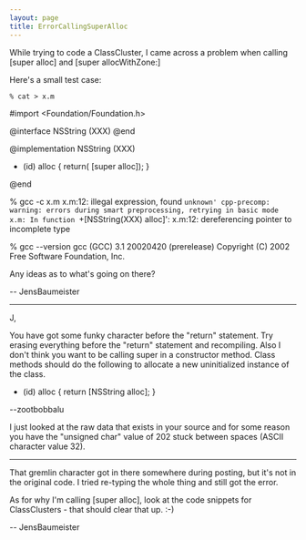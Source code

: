 ```yaml
---
layout: page
title: ErrorCallingSuperAlloc
---
```


While trying to code a ClassCluster, I came across a problem when calling [super alloc] and [super allocWithZone:]

Here's a small test case:

    % cat > x.m 

 #import <Foundation/Foundation.h> 
  
  
 @interface NSString (XXX) 
 @end 
  
  
 @implementation NSString (XXX) 
  
 + (id) alloc
 { 
    return( [super alloc]); 
 } 

 @end 

% gcc -c x.m
x.m:12: illegal expression, found `unknown'
cpp-precomp: warning: errors during smart preprocessing, retrying in basic mode
x.m: In function `+[NSString(XXX) alloc]':
x.m:12: dereferencing pointer to incomplete type

% gcc --version
gcc (GCC) 3.1 20020420 (prerelease)
Copyright (C) 2002 Free Software Foundation, Inc.



Any ideas as to what's going on there?

-- JensBaumeister

----

J,

You have got some funky character before the "return" statement. Try erasing everything before the "return" statement and recompiling. Also I don't think you want to be calling super in a constructor method. Class methods should do the following to allocate a new uninitialized instance of the class.

    

+ (id) alloc 
{ 
    return [NSString alloc]; 
} 



--zootbobbalu

I just looked at the raw data that exists in your source and for some reason you have the "unsigned char" value of 202 stuck between spaces (ASCII character value 32).

----

That gremlin character got in there somewhere during posting, but it's not in the original code. I tried re-typing the whole thing and still got the error.

As for why I'm calling [super alloc], look at the code snippets for ClassClusters - that should clear that up. :-)

-- JensBaumeister

